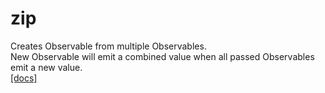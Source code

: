 # zip

Creates Observable from multiple Observables.  
New Observable will emit a combined value when all passed Observables emit a new value.  
[[docs]](https://rxjs.dev/api/index/function/zip)